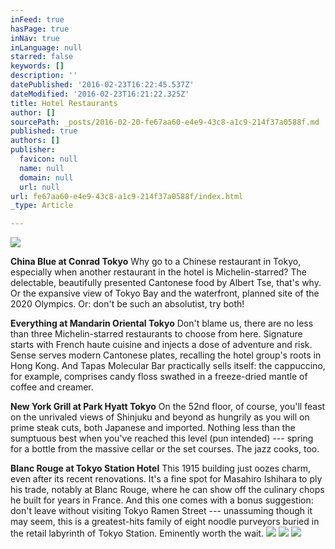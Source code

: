 ```yaml
---
inFeed: true
hasPage: true
inNav: true
inLanguage: null
starred: false
keywords: []
description: ''
datePublished: '2016-02-23T16:22:45.537Z'
dateModified: '2016-02-23T16:21:22.325Z'
title: Hotel Restaurants
author: []
sourcePath: _posts/2016-02-20-fe67aa60-e4e9-43c8-a1c9-214f37a0588f.md
published: true
authors: []
publisher:
  favicon: null
  name: null
  domain: null
  url: null
url: fe67aa60-e4e9-43c8-a1c9-214f37a0588f/index.html
_type: Article

---
```

![](https://the-grid-user-content.s3-us-west-2.amazonaws.com/7dbb8d74-26b3-4331-91c6-06116afc6aa2.jpg)

**China Blue at Conrad Tokyo**
Why go to a Chinese restaurant in Tokyo, especially when another restaurant in the hotel is Michelin-starred? The delectable, beautifully presented Cantonese food by Albert Tse, that's why. Or the expansive view of Tokyo Bay and the waterfront, planned site of the 2020 Olympics. Or: don't be such an absolutist, try both! 

**Everything at Mandarin Oriental Tokyo**
Don't blame us, there are no less than three Michelin-starred restaurants to choose from here. Signature starts with French haute cuisine and injects a dose of adventure and risk. Sense serves modern Cantonese plates, recalling the hotel group's roots in Hong Kong. And Tapas Molecular Bar practically sells itself: the cappuccino, for example, comprises candy floss swathed in a freeze-dried mantle of coffee and creamer.  

**New York Grill at Park Hyatt Tokyo**
On the 52nd floor, of course, you'll feast on the unrivaled views of Shinjuku and beyond as hungrily as you will on prime steak cuts, both Japanese and imported. Nothing less than the sumptuous best when you've reached this level (pun intended) --- spring for a bottle from the massive cellar or the set courses. The jazz cooks, too. 

**Blanc Rouge at Tokyo Station Hotel**
This 1915 building just oozes charm, even after its recent renovations. It's a fine spot for Masahiro Ishihara to ply his trade, notably at Blanc Rouge, where he can show off the culinary chops he built for years in France. And this one comes with a bonus suggestion: don't leave without visiting Tokyo Ramen Street --- unassuming though it may seem, this is a greatest-hits family of eight noodle purveyors buried in the retail labyrinth of Tokyo Station. Eminently worth the wait. ![](https://the-grid-user-content.s3-us-west-2.amazonaws.com/0459a3d3-b7b1-40d4-8cea-5f9edf5281ab.jpg)
![](https://the-grid-user-content.s3-us-west-2.amazonaws.com/465d2344-9ab4-4232-ba83-067d08fe6872.jpg)
![](https://the-grid-user-content.s3-us-west-2.amazonaws.com/ccadce27-6bf2-4a83-8083-465abc12b3a0.jpg)